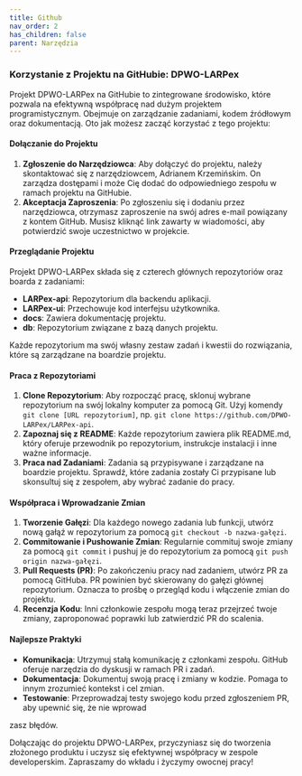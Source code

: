 ```yaml
---
title: Github
nav_order: 2
has_children: false
parent: Narzędzia
---
```


### Korzystanie z Projektu na GitHubie: DPWO-LARPex

Projekt DPWO-LARPex na GitHubie to zintegrowane środowisko, które pozwala na efektywną współpracę nad dużym projektem programistycznym. Obejmuje on zarządzanie zadaniami, kodem źródłowym oraz dokumentacją. Oto jak możesz zacząć korzystać z tego projektu:

#### Dołączanie do Projektu

1. **Zgłoszenie do Narzędziowca**: Aby dołączyć do projektu, należy skontaktować się z narzędziowcem, Adrianem Krzemińskim. On zarządza dostępami i może Cię dodać do odpowiedniego zespołu w ramach projektu na GitHubie.
2. **Akceptacja Zaproszenia**: Po zgłoszeniu się i dodaniu przez narzędziowca, otrzymasz zaproszenie na swój adres e-mail powiązany z kontem GitHub. Musisz kliknąć link zawarty w wiadomości, aby potwierdzić swoje uczestnictwo w projekcie.

#### Przeglądanie Projektu

Projekt DPWO-LARPex składa się z czterech głównych repozytoriów oraz boarda z zadaniami:
- **LARPex-api**: Repozytorium dla backendu aplikacji.
- **LARPex-ui**: Przechowuje kod interfejsu użytkownika.
- **docs**: Zawiera dokumentację projektu.
- **db**: Repozytorium związane z bazą danych projektu.

Każde repozytorium ma swój własny zestaw zadań i kwestii do rozwiązania, które są zarządzane na boardzie projektu.

#### Praca z Repozytoriami

1. **Clone Repozytorium**: Aby rozpocząć pracę, sklonuj wybrane repozytorium na swój lokalny komputer za pomocą Git. Użyj komendy `git clone [URL repozytorium]`, np. `git clone https://github.com/DPWO-LARPex/LARPex-api`.
2. **Zapoznaj się z README**: Każde repozytorium zawiera plik README.md, który oferuje przewodnik po repozytorium, instrukcje instalacji i inne ważne informacje.
3. **Praca nad Zadaniami**: Zadania są przypisywane i zarządzane na boardzie projektu. Sprawdź, które zadania zostały Ci przypisane lub skonsultuj się z zespołem, aby wybrać zadanie do pracy.

#### Współpraca i Wprowadzanie Zmian

1. **Tworzenie Gałęzi**: Dla każdego nowego zadania lub funkcji, utwórz nową gałąź w repozytorium za pomocą `git checkout -b nazwa-gałęzi`.
2. **Commitowanie i Pushowanie Zmian**: Regularnie commituj swoje zmiany za pomocą `git commit` i pushuj je do repozytorium za pomocą `git push origin nazwa-gałęzi`.
3. **Pull Requests (PR)**: Po zakończeniu pracy nad zadaniem, utwórz PR za pomocą GitHuba. PR powinien być skierowany do gałęzi głównej repozytorium. Oznacza to prośbę o przegląd kodu i włączenie zmian do projektu.
4. **Recenzja Kodu**: Inni członkowie zespołu mogą teraz przejrzeć twoje zmiany, zaproponować poprawki lub zatwierdzić PR do scalenia.

#### Najlepsze Praktyki

- **Komunikacja**: Utrzymuj stałą komunikację z członkami zespołu. GitHub oferuje narzędzia do dyskusji w ramach PR i zadań.
- **Dokumentacja**: Dokumentuj swoją pracę i zmiany w kodzie. Pomaga to innym zrozumieć kontekst i cel zmian.
- **Testowanie**: Przeprowadzaj testy swojego kodu przed zgłoszeniem PR, aby upewnić się, że nie wprowad

zasz błędów.

Dołączając do projektu DPWO-LARPex, przyczyniasz się do tworzenia złożonego produktu i uczysz się efektywnej współpracy w zespole developerskim. Zapraszamy do wkładu i życzymy owocnej pracy!